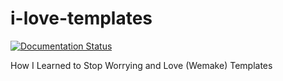 # i-love-templates

[![Documentation Status](https://readthedocs.org/projects/i-love-templates/badge/?version=latest)](https://i-love-templates.readthedocs.io/en/latest/?badge=latest)

How I Learned to Stop Worrying and Love (Wemake) Templates

